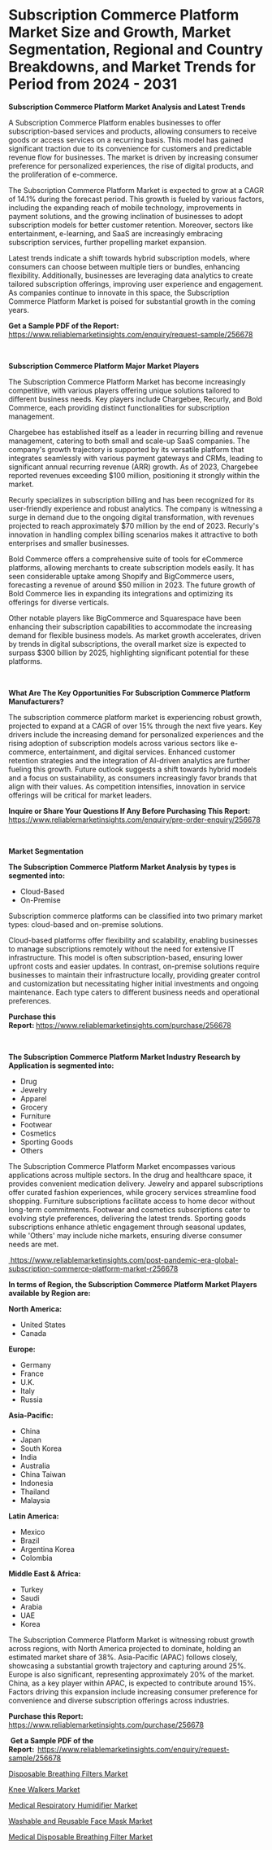 <p><h1>Subscription Commerce Platform Market Size and Growth, Market Segmentation, Regional and Country Breakdowns, and Market Trends for Period from 2024 -  2031</h1></p><p><strong>Subscription Commerce Platform Market Analysis and Latest Trends</strong></p>
<p><p>A Subscription Commerce Platform enables businesses to offer subscription-based services and products, allowing consumers to receive goods or access services on a recurring basis. This model has gained significant traction due to its convenience for customers and predictable revenue flow for businesses. The market is driven by increasing consumer preference for personalized experiences, the rise of digital products, and the proliferation of e-commerce.</p><p>The Subscription Commerce Platform Market is expected to grow at a CAGR of 14.1% during the forecast period. This growth is fueled by various factors, including the expanding reach of mobile technology, improvements in payment solutions, and the growing inclination of businesses to adopt subscription models for better customer retention. Moreover, sectors like entertainment, e-learning, and SaaS are increasingly embracing subscription services, further propelling market expansion. </p><p>Latest trends indicate a shift towards hybrid subscription models, where consumers can choose between multiple tiers or bundles, enhancing flexibility. Additionally, businesses are leveraging data analytics to create tailored subscription offerings, improving user experience and engagement. As companies continue to innovate in this space, the Subscription Commerce Platform Market is poised for substantial growth in the coming years.</p></p>
<p><strong>Get a Sample PDF of the Report:&nbsp;</strong> <a href="https://www.reliablemarketinsights.com/enquiry/request-sample/256678?utm_campaign=1772&utm_medium=2&utm_source=Github&utm_content=ia&utm_term=31102024&utm_id=subscription-commerce-platform">https://www.reliablemarketinsights.com/enquiry/request-sample/256678</a></p>
<p>&nbsp;</p>
<p><strong>Subscription Commerce Platform Major Market Players</strong></p>
<p><p>The Subscription Commerce Platform Market has become increasingly competitive, with various players offering unique solutions tailored to different business needs. Key players include Chargebee, Recurly, and Bold Commerce, each providing distinct functionalities for subscription management.</p><p>Chargebee has established itself as a leader in recurring billing and revenue management, catering to both small and scale-up SaaS companies. The company's growth trajectory is supported by its versatile platform that integrates seamlessly with various payment gateways and CRMs, leading to significant annual recurring revenue (ARR) growth. As of 2023, Chargebee reported revenues exceeding $100 million, positioning it strongly within the market.</p><p>Recurly specializes in subscription billing and has been recognized for its user-friendly experience and robust analytics. The company is witnessing a surge in demand due to the ongoing digital transformation, with revenues projected to reach approximately $70 million by the end of 2023. Recurly's innovation in handling complex billing scenarios makes it attractive to both enterprises and smaller businesses.</p><p>Bold Commerce offers a comprehensive suite of tools for eCommerce platforms, allowing merchants to create subscription models easily. It has seen considerable uptake among Shopify and BigCommerce users, forecasting a revenue of around $50 million in 2023. The future growth of Bold Commerce lies in expanding its integrations and optimizing its offerings for diverse verticals.</p><p>Other notable players like BigCommerce and Squarespace have been enhancing their subscription capabilities to accommodate the increasing demand for flexible business models. As market growth accelerates, driven by trends in digital subscriptions, the overall market size is expected to surpass $300 billion by 2025, highlighting significant potential for these platforms.</p></p>
<p>&nbsp;</p>
<p><strong>What Are The Key Opportunities For Subscription Commerce Platform Manufacturers?</strong></p>
<p><p>The subscription commerce platform market is experiencing robust growth, projected to expand at a CAGR of over 15% through the next five years. Key drivers include the increasing demand for personalized experiences and the rising adoption of subscription models across various sectors like e-commerce, entertainment, and digital services. Enhanced customer retention strategies and the integration of AI-driven analytics are further fueling this growth. Future outlook suggests a shift towards hybrid models and a focus on sustainability, as consumers increasingly favor brands that align with their values. As competition intensifies, innovation in service offerings will be critical for market leaders.</p></p>
<p><strong>Inquire or Share Your Questions If Any Before Purchasing This Report:</strong> <a href="https://www.reliablemarketinsights.com/enquiry/pre-order-enquiry/256678?utm_campaign=1772&utm_medium=2&utm_source=Github&utm_content=ia&utm_term=31102024&utm_id=subscription-commerce-platform">https://www.reliablemarketinsights.com/enquiry/pre-order-enquiry/256678</a></p>
<p>&nbsp;</p>
<p><strong>Market Segmentation</strong></p>
<p><strong>The Subscription Commerce Platform Market Analysis by types is segmented into:</strong></p>
<p><ul><li>Cloud-Based</li><li>On-Premise</li></ul></p>
<p><p>Subscription commerce platforms can be classified into two primary market types: cloud-based and on-premise solutions. </p><p>Cloud-based platforms offer flexibility and scalability, enabling businesses to manage subscriptions remotely without the need for extensive IT infrastructure. This model is often subscription-based, ensuring lower upfront costs and easier updates. In contrast, on-premise solutions require businesses to maintain their infrastructure locally, providing greater control and customization but necessitating higher initial investments and ongoing maintenance. Each type caters to different business needs and operational preferences.</p></p>
<p><strong>Purchase this Report:&nbsp;</strong><a href="https://www.reliablemarketinsights.com/purchase/256678?utm_campaign=1772&utm_medium=2&utm_source=Github&utm_content=ia&utm_term=31102024&utm_id=subscription-commerce-platform">https://www.reliablemarketinsights.com/purchase/256678</a></p>
<p>&nbsp;</p>
<p><strong>The Subscription Commerce Platform Market Industry Research by Application is segmented into:</strong></p>
<p><ul><li>Drug</li><li>Jewelry</li><li>Apparel</li><li>Grocery</li><li>Furniture</li><li>Footwear</li><li>Cosmetics</li><li>Sporting Goods</li><li>Others</li></ul></p>
<p><p>The Subscription Commerce Platform Market encompasses various applications across multiple sectors. In the drug and healthcare space, it provides convenient medication delivery. Jewelry and apparel subscriptions offer curated fashion experiences, while grocery services streamline food shopping. Furniture subscriptions facilitate access to home decor without long-term commitments. Footwear and cosmetics subscriptions cater to evolving style preferences, delivering the latest trends. Sporting goods subscriptions enhance athletic engagement through seasonal updates, while 'Others' may include niche markets, ensuring diverse consumer needs are met.</p></p>
<p><a href="https://www.reliablemarketinsights.com/post-pandemic-era-global-subscription-commerce-platform-market-r256678?utm_campaign=1772&utm_medium=2&utm_source=Github&utm_content=ia&utm_term=31102024&utm_id=subscription-commerce-platform">&nbsp;https://www.reliablemarketinsights.com/post-pandemic-era-global-subscription-commerce-platform-market-r256678</a></p>
<p><strong>In terms of Region, the Subscription Commerce Platform Market Players available by Region are:</strong></p>
<p>
    <p> <strong> North America: </strong>
        <ul>
            <li>United States</li>
            <li>Canada</li>
        </ul>
        </p> 
    <p> <strong> Europe: </strong>
        <ul>
            <li>Germany</li>
            <li>France</li>
            <li>U.K.</li>
            <li>Italy</li>
            <li>Russia</li>
        </ul>
        </p> 
    <p> <strong> Asia-Pacific: </strong>
        <ul>
            <li>China</li>
            <li>Japan</li>
            <li>South Korea</li>
            <li>India</li>
            <li>Australia</li>
            <li>China Taiwan</li>
            <li>Indonesia</li>
            <li>Thailand</li>
            <li>Malaysia</li>
        </ul>
        </p> 
    <p> <strong> Latin America: </strong>
        <ul>
            <li>Mexico</li>
            <li>Brazil</li>
            <li>Argentina Korea</li>
            <li>Colombia</li>
        </ul>
        </p> 
    <p> <strong> Middle East & Africa: </strong>
        <ul>
            <li>Turkey</li>
            <li>Saudi</li>
            <li>Arabia</li>
            <li>UAE</li>
            <li>Korea</li>
        </ul>
    </p>
    </p>
<p><p>The Subscription Commerce Platform Market is witnessing robust growth across regions, with North America projected to dominate, holding an estimated market share of 38%. Asia-Pacific (APAC) follows closely, showcasing a substantial growth trajectory and capturing around 25%. Europe is also significant, representing approximately 20% of the market. China, as a key player within APAC, is expected to contribute around 15%. Factors driving this expansion include increasing consumer preference for convenience and diverse subscription offerings across industries.</p></p>
<p><strong>Purchase this Report: </strong><a href="https://www.reliablemarketinsights.com/purchase/256678?utm_campaign=1772&utm_medium=2&utm_source=Github&utm_content=ia&utm_term=31102024&utm_id=subscription-commerce-platform">https://www.reliablemarketinsights.com/purchase/256678</a></p>
<p>&nbsp;<strong>Get a Sample PDF of the Report:&nbsp;&nbsp;</strong><a href="https://www.reliablemarketinsights.com/enquiry/request-sample/256678?utm_campaign=1772&utm_medium=2&utm_source=Github&utm_content=ia&utm_term=31102024&utm_id=subscription-commerce-platform">https://www.reliablemarketinsights.com/enquiry/request-sample/256678</a></p>
<p><strong></strong></p>
<p><p><a href="https://www.linkedin.com/pulse/disposable-breathing-filters-market-evolution-future-szjwc?utm_campaign=1772&utm_medium=2&utm_source=Github&utm_content=ia&utm_term=31102024&utm_id=subscription-commerce-platform">Disposable Breathing Filters Market</a></p><p><a href="https://www.linkedin.com/pulse/strategic-market-insights-navigating-global-knee-walkers-3ethc?utm_campaign=1772&utm_medium=2&utm_source=Github&utm_content=ia&utm_term=31102024&utm_id=subscription-commerce-platform">Knee Walkers Market</a></p><p><a href="https://www.linkedin.com/pulse/unveiling-market-trends-global-medical-respiratory-humidifier-th8ic?utm_campaign=1772&utm_medium=2&utm_source=Github&utm_content=ia&utm_term=31102024&utm_id=subscription-commerce-platform">Medical Respiratory Humidifier Market</a></p><p><a href="https://www.linkedin.com/pulse/washable-reusable-face-mask-market-ecosystem-competitive-qsf1c?utm_campaign=1772&utm_medium=2&utm_source=Github&utm_content=ia&utm_term=31102024&utm_id=subscription-commerce-platform">Washable and Reusable Face Mask Market</a></p><p><a href="https://www.linkedin.com/pulse/medical-disposable-breathing-filter-market-segmentation-uqdqc?utm_campaign=1772&utm_medium=2&utm_source=Github&utm_content=ia&utm_term=31102024&utm_id=subscription-commerce-platform">Medical Disposable Breathing Filter Market</a></p></p>